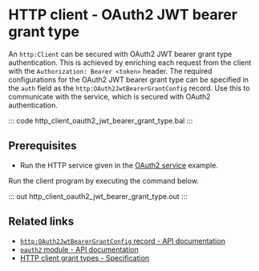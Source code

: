 # HTTP client - OAuth2 JWT bearer grant type

An `http:Client` can be secured with OAuth2 JWT bearer grant type authentication. This is achieved by enriching each request from the client with the `Authorization: Bearer <token>` header. The required configurations for the OAuth2 JWT bearer grant type can be specified in the `auth` field as the `http:OAuth2JwtBearerGrantConfig` record. Use this to communicate with the service, which is secured with OAuth2 authentication.

::: code http_client_oauth2_jwt_bearer_grant_type.bal :::

## Prerequisites
- Run the HTTP service given in the [OAuth2 service](/learn/by-example/http-service-oauth2/) example.

Run the client program by executing the command below.

::: out http_client_oauth2_jwt_bearer_grant_type.out :::

## Related links
- [`http:OAuth2JwtBearerGrantConfig` record - API documentation](https://lib.ballerina.io/ballerina/http/latest/records/OAuth2JwtBearerGrantConfig)
- [`oauth2` module - API documentation](https://lib.ballerina.io/ballerina/oauth2/latest/)
- [HTTP client grant types - Specification](/spec/http/#9129-client---grant-types-oauth2)
